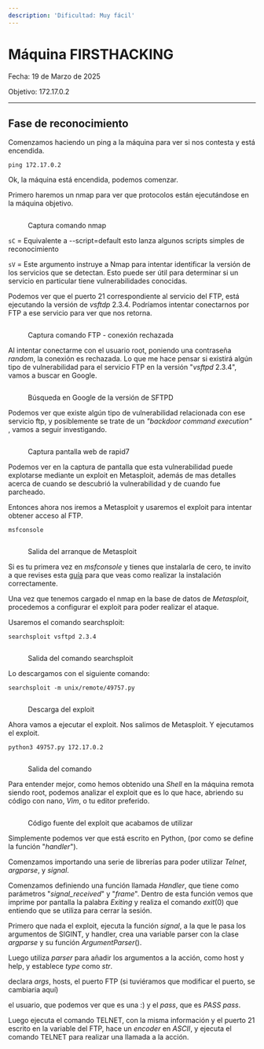 ```yaml
---
description: 'Dificultad: Muy fácil'
---
```


# Máquina FIRSTHACKING

Fecha: 19 de Marzo de 2025

Objetivo: 172.17.0.2

***

## Fase de reconocimiento

Comenzamos haciendo un ping a la máquina para ver si nos contesta y está encendida.

```
ping 172.17.0.2
```

Ok, la máquina está encendida, podemos comenzar.

Primero haremos un nmap para ver que protocolos están ejecutándose en la máquina objetivo.

<figure><img src="../../.gitbook/assets/image (7) (1).png" alt=""><figcaption><p>Captura comando nmap</p></figcaption></figure>

`sC` = Equivalente a --script=default esto lanza algunos scripts simples de reconocimiento

`sV` = Este argumento instruye a Nmap para intentar identificar la versión de los servicios que se detectan. Esto puede ser útil para determinar si un servicio en particular tiene vulnerabilidades conocidas.

Podemos ver que el puerto 21 correspondiente al servicio del FTP, está ejecutando la versión de _vsftdp_ 2.3.4. Podríamos intentar conectarnos por FTP a ese servicio para ver que nos retorna.

<figure><img src="../../.gitbook/assets/image (1) (1) (1) (1) (1) (1) (1).png" alt=""><figcaption><p>Captura comando FTP - conexión rechazada</p></figcaption></figure>

Al intentar conectarme con el usuario root, poniendo una contraseña _random_, la conexión es rechazada. Lo que me hace pensar si existirá algún tipo de vulnerabilidad para el servicio FTP en la versión "_vsftpd_ 2.3.4", vamos a buscar en Google.

<figure><img src="../../.gitbook/assets/image (2) (1) (1) (1) (1) (1).png" alt=""><figcaption><p>Búsqueda en Google de la versión de SFTPD</p></figcaption></figure>

Podemos ver que existe algún tipo de vulnerabilidad relacionada con ese servicio ftp, y posiblemente se trate de un _"backdoor command execution"_ , vamos a seguir investigando.

<figure><img src="../../.gitbook/assets/image (3) (1) (1) (1) (1).png" alt=""><figcaption><p>Captura pantalla web de rapid7</p></figcaption></figure>

Podemos ver en la captura de pantalla que esta vulnerabilidad puede explotarse mediante un exploit en Metasploit, además de mas detalles acerca de cuando se descubrió la vulnerabilidad y de cuando fue parcheado.

Entonces ahora nos iremos a Metasploit y usaremos el exploit para intentar obtener acceso al FTP.

```
msfconsole
```

<figure><img src="../../.gitbook/assets/image (4) (1) (1) (1) (1).png" alt=""><figcaption><p>Salida del arranque de Metasploit</p></figcaption></figure>

Si es tu primera vez en _msfconsole_ y tienes que instalarla de cero, te invito a que revises esta [guía](https://ciberseguridad.alberlome.com/herramientas/ataques-de-diccionario/metasploit) para que veas como realizar la instalación correctamente.

Una vez que tenemos cargado el nmap en la base de datos de _Metasploit_, procedemos a configurar el exploit para poder realizar el ataque.

Usaremos el comando searchsploit:

```
searchsploit vsftpd 2.3.4
```

<figure><img src="../../.gitbook/assets/image (5) (1) (1) (1) (1).png" alt=""><figcaption><p>Salida del comando searchsploit</p></figcaption></figure>

Lo descargamos con el siguiente comando:

```
searchsploit -m unix/remote/49757.py
```

<figure><img src="../../.gitbook/assets/image (6) (1) (1) (1).png" alt=""><figcaption><p>Descarga del exploit </p></figcaption></figure>

Ahora vamos a ejecutar el exploit. Nos salimos de Metasploit. Y ejecutamos el exploit.

```
python3 49757.py 172.17.0.2
```

<figure><img src="../../.gitbook/assets/image (7) (1) (1).png" alt=""><figcaption><p>Salida del comando</p></figcaption></figure>

Para entender mejor, como hemos obtenido una _Shell_ en la máquina remota siendo root, podemos analizar el exploit que es lo que hace, abriendo su código con nano, _Vim_, o tu editor preferido.

<figure><img src="../../.gitbook/assets/image (8) (1).png" alt=""><figcaption><p>Código fuente del exploit que acabamos de utilizar</p></figcaption></figure>

Simplemente podemos ver que está escrito en Python, (por como se define la función "_handler_").

Comenzamos importando una serie de librerías para poder utilizar _Telnet_, _argparse_, y _signal_.

Comenzamos definiendo una función llamada _Handler_, que tiene como parámetros "_signal\_received_" y "_frame_". Dentro de esta función vemos que imprime por pantalla la palabra _Exiting_ y realiza el comando _exit_(0) que entiendo que se utiliza para cerrar la sesión.

Primero que nada el exploit, ejecuta la función _signal_, a la que le pasa los argumentos de SIGINT, y handler, crea una variable parser con la clase _argparse_ y su función _ArgumentParser_().

Luego utiliza _parser_ para añadir los argumentos a la acción, como host y help, y establece _type_ como _str_.

declara _args_, hosts, el puerto FTP (si tuviéramos que modificar el puerto, se cambiaria aquí)

el usuario, que podemos ver que es una :) y el _pass_, que es _PASS pass_.&#x20;

Luego ejecuta el comando TELNET, con la misma información y el puerto 21 escrito en la variable del FTP, hace un _encoder_ en _ASCII_, y ejecuta el comando TELNET para realizar una llamada a la acción.



